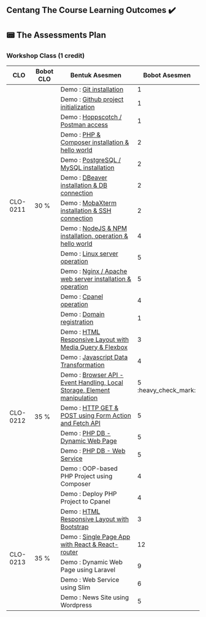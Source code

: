 ## Centang The Course Learning Outcomes :heavy_check_mark:
## 📟 The Assessments Plan
### Workshop Class (1 credit)

<table>
    <thead>
        <tr>
            <th>CLO</th>
            <th>Bobot CLO</th>
            <th>Bentuk Asesmen</th>
            <th>Bobot Asesmen</th>
        </tr>
    </thead>
    <tbody>
        <tr>
            <td rowspan=13>CLO-0211</td>
            <td rowspan=13>30 %</td>
        </tr>
        <tr>
            <td>Demo : <a href="">Git installation</a></td><td>1 </td>
        </tr>
        <tr>
            <td>Demo : <a href="">Github project initialization</td><td>1 </td>
        </tr>
        <tr>
            <td>Demo : <a href="">Hoppscotch / Postman access</td><td>1 </td>
        </tr>
        <tr>
            <td>Demo : <a href="">PHP & Composer installation & hello world</td><td>2 </td>
        </tr>
        <tr>
            <td>Demo : <a href="">PostgreSQL / MySQL installation</td><td>2 </td>
        </tr>        
        <tr>
            <td>Demo : <a href="">DBeaver installation & DB connection</td><td>2 </td>
        </tr>
        <tr>
            <td>Demo : <a href="">MobaXterm installation & SSH connection</td><td>2 </td>
        </tr>
        <tr>
            <td>Demo : <a href="">NodeJS & NPM installation, operation & hello world</td><td>4 </td>
        </tr>
        <tr>
            <td>Demo : <a href="">Linux server operation</td><td>5 </td>
        </tr>
        <tr>
            <td>Demo : <a href="">Nginx / Apache web server installation & operation</td><td>5 </td>
        </tr>
        <tr>
            <td>Demo : <a href="">Cpanel operation</td><td>4</td>
        </tr>
        <tr>
            <td>Demo : <a href="">Domain registration</td><td>1</td>
        </tr>
        <tr>
            <td rowspan=9>CLO-0212</td>
            <td rowspan=9>35 %</td>
        </tr>
        <tr>
            <td>Demo : <a href="">HTML Responsive Layout with Media Query & Flexbox</td><td>3 </td>
        </tr>
        <tr>
            <td>Demo : <a href="">Javascript Data Transformation</td><td>4 </td>
        </tr>
        <tr>
            <td>Demo : <a href="https://github.com/rayhanyeager/IF215007-IF215008/tree/main/praktikum/Browser%20API">Browser API - Event Handling, Local Storage, Element manipulation</td><td>5 :heavy_check_mark:</td>
        </tr>
        <tr>
            <td>Demo : <a href="">HTTP GET & POST using Form Action and Fetch API</td><td>5 </td>
        </tr>    
        <tr>
            <td>Demo : <a href="">PHP DB - Dynamic Web Page</td><td>5 </td>
        </tr>
        <tr>
            <td>Demo : <a href="">PHP DB - Web Service</td><td>5 </td>
        </tr>
        <tr>
            <td>Demo : OOP-based PHP Project using Composer</td><td>4</td>
        </tr>    
        <tr>
            <td>Demo : Deploy PHP Project to Cpanel</td><td>4</td>
        </tr>
        <tr>
            <td rowspan=6>CLO-0213</td>
            <td rowspan=6>35 %</td>
        </tr>
        <tr>
            <td>Demo : <a href="">HTML Responsive Layout with Bootstrap</td><td>3 </td>
        </tr>
        <tr>
            <td>Demo : <a href="">Single Page App with React & React-router</td><td>12 </td>
        </tr>
        <tr>
            <td>Demo : Dynamic Web Page using Laravel</td><td>9</td>
        </tr>
        <tr>
            <td>Demo : Web Service using Slim</td><td>6</td>
        </tr>
        <tr>
            <td>Demo : News Site using Wordpress</td><td>5</td>
        </tr>
    </tbody>
</table>
